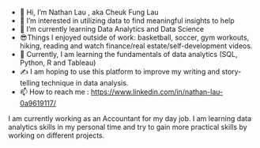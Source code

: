 
- 👋 Hi, I’m Nathan Lau  , aka Cheuk Fung Lau
- 👀 I’m interested in utilizing data to find meaningful insights to help 
- 🌱 I’m currently learning Data Analytics and Data Science 
- 😎Things I enjoyed outside of work: basketball, soccer, gym workouts, hiking, reading and watch finance/real estate/self-development videos. 
- 💞️ Currently, I am learning the fundamentals of data analytics (SQL, Python, R and Tableau)
- :writing_hand: I am hoping to use this platform to improve my writing and story-telling technique in data analysis.
- 📫 How to reach me : https://www.linkedin.com/in/nathan-lau-0a9619117/

I am currently working as an Accountant for my day job. I am learning data analytics skills in my personal time and try to gain more practical skills by working on different projects.

<!---
nathanlau188/nathanlau188 is a ✨ special ✨ repository because its `README.md` (this file) appears on your GitHub profile.
You can click the Preview link to take a look at your changes.
--->

